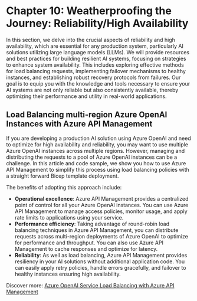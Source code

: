 # Chapter 10: Weatherproofing the Journey: Reliability/High Availability

In this section, we delve into the crucial aspects of reliability and high availability, which are essential for any production system, particularly AI solutions utilizing large language models (LLMs). We will provide resources and best practices for building resilient AI systems, focusing on strategies to enhance system availability. This includes exploring effective methods for load balancing requests, implementing failover mechanisms to healthy instances, and establishing robust recovery protocols from failures. Our goal is to equip you with the knowledge and tools necessary to ensure your AI systems are not only reliable but also consistently available, thereby optimizing their performance and utility in real-world applications.

## Load Balancing multi-region Azure OpenAI Instances with Azure API Management

If you are developing a production AI solution using Azure OpenAI and need to optimize for high availability and reliability, you may want to use multiple Azure OpenAI instances across multiple regions. However, managing and distributing the requests to a pool of Azure OpenAI instances can be a challenge. In this article and code sample, we show you how to use Azure API Management to simplify this process using load balancing policies with a straight forward Bicep template deployment.

The benefits of adopting this approach include:

- **Operational excellence**: Azure API Management provides a centralized point of control for all your Azure OpenAI instances. You can use Azure API Management to manage access policies, monitor usage, and apply rate limits to applications using your service.
- **Performance efficiency**: Taking advantage of round-robin load balancing techniques in Azure API Management, you can distribute requests across multi-region deployments of Azure OpenAI to optimize for performance and throughput. You can also use Azure API Management to cache responses and optimize for latency.
- **Reliability**: As well as load balancing, Azure API Management provides resiliency in your AI solutions without additional application code. You can easily apply retry policies, handle errors gracefully, and failover to healthy instances ensuring high availability.

Discover more: [Azure OpenAI Service Load Balancing with Azure API Management](https://learn.microsoft.com/en-gb/samples/azure-samples/azure-openai-apim-load-balancing/azure-openai-service-load-balancing-with-azure-api-management/)
